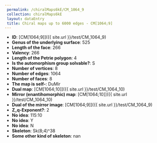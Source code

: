 ```yaml
--- 
 permalink: /chiralMaps6kE/CM_1064_9 
 collection: chiralMaps6kE
 layout: dataEntry
 title: Chiral maps up to 6000 edges - CM[1064;9]
---
```


- **ID**: [CM[1064;9]]({{ site.url }}/test/CM_1064_9)
- **Genus of the underlying surface**: 525
- **Length of the face**: 266
- **Valency**: 266
- **Length of the Petrie polygon**: 4
- **Is the automorphism group solvable?**: S
- **Number of vertices**: 8
- **Number of edges**: 1064
- **Number of faces**: 8
- **The map is self-**: DuMir
- **Dual map**: [CM[1064;10]]({{ site.url }}/test/CM_1064_10)
- **Mirror (enantihomorphic) map**: [CM[1064;10]]({{ site.url }}/test/CM_1064_10)
- **Dual of the mirror image**: [CM[1064;9]]({{ site.url }}/test/CM_1064_9)
- **Z_q-Exponent?**: 2
- **No idea**:  115:10
- **No idea**: Y
- **No idea**: N
- **Skeleton**: Sk(8;4)^38
- **Some other kind of skeleton**: nan
